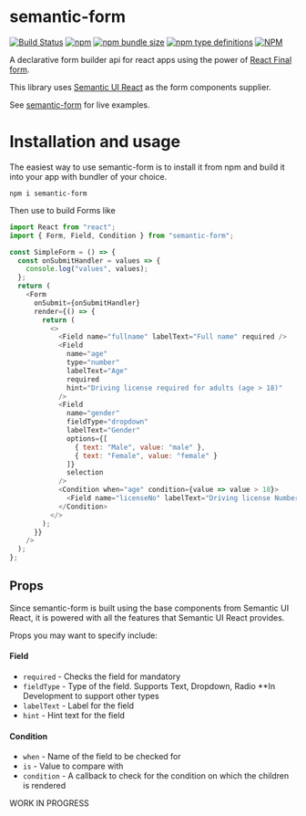 # semantic-form

[![Build Status](https://travis-ci.org/gsaileshkumar/semantic-form.svg?branch=master)](https://travis-ci.org/gsaileshkumar/semantic-form) [![npm](https://img.shields.io/npm/v/semantic-form)](https://www.npmjs.com/package/semantic-form) [![npm bundle size](https://img.shields.io/bundlephobia/minzip/semantic-form)](https://www.npmjs.com/package/semantic-form) [![npm type definitions](https://img.shields.io/npm/types/semantic-form)](https://www.npmjs.com/package/semantic-form) [![NPM](https://img.shields.io/npm/l/semantic-form)](https://www.npmjs.com/package/semantic-form)

A declarative form builder api for react apps using the power of [React Final form](https://github.com/final-form/react-final-form).

This library uses [Semantic UI React](https://react.semantic-ui.com/) as the form components supplier.

See [semantic-form](https://gsaileshkumar.github.io/semantic-form) for live examples.

# Installation and usage

The easiest way to use semantic-form is to install it from npm and build it into your app with bundler of your choice.

```
npm i semantic-form
```

Then use to build Forms like

```js
import React from "react";
import { Form, Field, Condition } from "semantic-form";

const SimpleForm = () => {
  const onSubmitHandler = values => {
    console.log("values", values);
  };
  return (
    <Form
      onSubmit={onSubmitHandler}
      render={() => {
        return (
          <>
            <Field name="fullname" labelText="Full name" required />
            <Field
              name="age"
              type="number"
              labelText="Age"
              required
              hint="Driving license required for adults (age > 18)"
            />
            <Field
              name="gender"
              fieldType="dropdown"
              labelText="Gender"
              options={[
                { text: "Male", value: "male" },
                { text: "Female", value: "female" }
              ]}
              selection
            />
            <Condition when="age" condition={value => value > 18}>
              <Field name="licenseNo" labelText="Driving license Number" />
            </Condition>
          </>
        );
      }}
    />
  );
};
```

## Props

Since semantic-form is built using the base components from Semantic UI React, it is powered with all the features that Semantic UI React provides.

Props you may want to specify include:

#### Field

- `required` - Checks the field for mandatory
- `fieldType` - Type of the field. Supports Text, Dropdown, Radio \*\*In Development to support other types
- `labelText` - Label for the field
- `hint` - Hint text for the field

#### Condition

- `when` - Name of the field to be checked for
- `is` - Value to compare with
- `condition` - A callback to check for the condition on which the children is rendered

WORK IN PROGRESS
